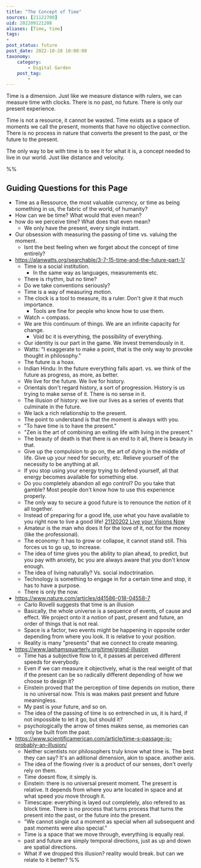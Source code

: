 ```yaml
---
title: "The Concept of Time"
sources: [21122700]
uid: 202209121208
aliases: [Time, time]
tags:
-
post_status: future
post_date: 2022-10-28 10:00:00
taxonomy:
    category:
        - Digital Garden
    post_tag:
        -
---
```


Time is a dimension. Just like we measure distance with rulers, we can measure time with clocks. There is no past, no future. There is only our present experience. 

Time is not a resource, it cannot be wasted. Time exists as a space of moments we call the present, moments that have no objective connection. There is no process in nature that converts the present to the past, or the future to the present.

The only way to be with time is to see it for what it is, a concept needed to live in our world. Just like distance and velocity.

%%
## Guiding Questions for this Page
- Time as a Ressource, the most valuable currency, or time as being something in us, the fabric of the world, of humanity?
- How can we be time? What would that even mean?
- how do we perceive time? What does that even mean?
	- We only have the present, every single instant.
- Our obsession with measuring the passing of time vs. valuing the moment.
	- Isnt the best feeling when we forget about the concept of time entirely?
- https://alanwatts.org/searchable/3-7-15-time-and-the-future-part-1/
	- Time is a social institution.
		- In the same way as languages, measurements etc.
	- There is rhythm, but no time?
	- Do we take conventions seriously?
	- Time is a way of measuring motion.
	- The clock is a tool to measure, its a ruler. Don't give it that much importance.
		- Tools are fine for people who know how to use them.
	- Watch = compass.
	- We are this continuum of things. We are an infinite capacity for change. 
		- Void bc it is everything, the possibility of everything.
	- Our identity is our part in the game. We invest tremendously in it.
	- Watts: "I exaggerate to make a point, that is the only way to provoke thought in philosophy."
	- The future is a hoax.
	- Indian Hindu: In the future everything falls apart. vs. we think of the future as progress, as more, as better.
	- We live for the future. We live for history.
	- Orientals don't regard history, a sort of progression. History is us trying to make sense of it. There is no sense in it.
	- The illusion of history: we live our lives as a series of events that culminate in the future.
	- We lack a rich relationship to the present.
	- The point to understand is that the moment is always with you.
	- "To have time is to have the present."
	- "Zen is the art of combining an exiting life with living in the present."
	- The beauty of death is that there is an end to it all, there is beauty in that.
	- Give up the compulsion to go on, the art of dying in the middle of life. Give up your need for security, etc. Relieve yourself of the necessity to be anything at all.
	- If you stop using your energy trying to defend yourself, all that energy becomes available for something else.
	- Do you completely abandon all ego control? Do you take that gamble? Most people don't know how to use this experience properly.
	- The only way to secure a good future is to renounce the notion of it all together.
	- Instead of preparing for a good life, use what you have available to you right now to live a good life! [21120202 Live your Visions Now](../Postdrafts/live-your-dreams-now.md)
	- Amateur is the man who does it for the love of it, not for the money (like the professional).
	- The economy: It has to grow or collapse, it cannot stand still. This forces us to go up, to increase.
	- The idea of time gives you the ability to plan ahead, to predict, but you pay with anxiety, bc you are always aware that you don't know enough.
	- The idea of living naturally? Vs. social indoctrination.
	- Technology is something to engage in for a certain time and stop, it has to have a purpose.
	- There is only the now.
- https://www.nature.com/articles/d41586-018-04558-7
	- Carlo Rovelli suggests that time is an illusion
	- Basically, the whole universe is a sequence of events, of cause and effect. We project onto it a notion of past, present and future, an order of things that is not real.
	- Space is a factor, two events might be happening in opposite order depending from where you look. It is relative to your position.
	- Reality is many "presents" that we connect to create meaning.
- https://www.laphamsquarterly.org/time/grand-illusion
	- Time has a subjective flow to it, it passes at perceived different speeds for everybody.
	- Even if we can measure it objectively, what is the real weight of that if the present can be so radically different depending of how we choose to design it?
	- Einstein proved that the perception of time depends on motion, there is no universal now. This is was makes past present and future meaningless.
	- My past is your future, and so on.
	- The idea of the passing of time is so entrenched in us, it is hard, if not impossible to let it go, but should it?
	- psychologically the arrow of times makes sense, as memories can only be built from the past.
- https://www.scientificamerican.com/article/time-s-passage-is-probably-an-illusion/
	- Neither scientists nor philosophers truly know what time is. The best they can say? It's an aditional dimension, akin to space. another axis.
	- The idea of the flowing river is a product of our senses, don't overly rely on them.
	- Time doesnt flow, it simply is.
	- Einstein: there is no universal present moment. The present is relative. It depends from where you arte located in space and at what speed you move through it.
	- Timescape: everything is layed out completely, also refered to as block time. There is no process that turns process that turns the present into the past, or the future into the present.
	- "We cannot single out a moment as special when all subsequent and past moments were also special."
	- Time is a space that we move through, everything is equally real.
	- past and future are simply temporal directions, just as up and down are spatial directions.
	- What if we dropped this illusion? reality would break. but can we relate to it better?
%%